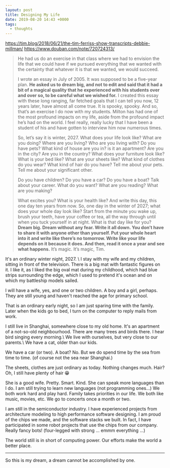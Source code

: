 ```yaml
---
layout: post
title: Designing My Life
date: 2019-08-20 14:43 +0000
tags:
  - thoughts
---
```


<https://tim.blog/2018/06/21/the-tim-ferriss-show-transcripts-debbie-millman/>
<https://www.douban.com/note/720724313/>

> He had us do an exercise in that class where we had to envision the life that we could have if we pursued everything that we wanted with the certainty that whatever it is that we wanted, we would succeed.
> 
> I wrote an essay in July of 2005. It was supposed to be a five-year plan. **He asked us to dream big, and not to edit and said that it had a bit of a magical quality that he experienced with his students over and over so, to be careful what we wished for.** I created this essay with these long ranging, far fetched goals that I can tell you now, 12 years later, have almost all come true. It is spooky, spooky. And so, that’s an exercise I do now with my students. Milton has had one of the most
> profound impacts on my life, aside from the profound impact he’s had on the world. I feel really, really lucky that I have been a student of his and have gotten to interview him now numerous times.
> 
> So, let’s say it is winter, 2027. What does your life look like? What are you doing? Where are you living? Who are you living with? Do you have pets? What kind of house are you in? is it an apartment? Are you in the city? Are you in the country? What does your furniture look like? What is your bed like? What are your sheets like? What kind of clothes do you wear? What kind of hair do you have? Tell me about your pets. Tell me about your significant other.
> 
> Do you have children? Do you have a car? Do you have a boat? Talk about your career. What do you want? What are you reading? What are you making?
> 
> What excites you? What is your health like? And write this day, this one day ten years from now. So, one day in the winter of 2027; what does your whole day look like? Start from the minute you wake up, brush your teeth, have your coffee or tea, all the way through until when you tuck yourself in at night. What is that day like for you? **Dream big. Dream without any fear. Write it all down. You don’t have to share it with anyone other than yourself. Put your whole heart into it and write like
> there’s no tomorrow. Write like your life depends on it because it does. And then, read it once a year and see what happens.** It’s magic. It’s magic, Tim.

It's an ordinary winter night, 2027. \\
I stay with my wife and my children, sitting in front of the television. There is a big mat with fantastic figures on it. I like it, as I liked the big oval mat during my childhood, which had blue strips surrounding the edge, which I used to pretend it's ocean and on which my battleship models sailed.

I will have a wife, yes, and one or two children. A boy and a girl, perhaps. They are still young and haven't reached the age for primary school.

That is an ordinary early night, so I am just sparing time with the family. Later when the kids go to bed, I turn on the computer to reply mails from work.

I still live in Shanghai, somewhere close to my old home. It's an apartment of a not-so-old neighbourhood. There are many trees and birds there. I hear bird singing every morning.\\
We live with ourselves, but very close to our parents.\\
We have a cat, older than our kids.

We have a car (or two). A boat? No. But we do spend time by the sea from time to time. (of course not the sea near Shanghai.)

The sheets, clothes are just ordinary as today. Nothing changes much. Hair? Oh, I still have plenty of hair 😁

She is a good wife. Pretty. Smart. Kind. She can speak more languages than I do. I am still trying to learn new languages (not programming ones...) We both work hard and play hard. Family takes priorities in our life. We both like music, movies, etc. We go to concerts once a month or two.

I am still in the semiconductor industry. I have experienced projects from architecture modeling to high performance software designing. I am proud of the chips we made, and the software stacks we built.
In fact, I have participated in some robot projects that use the chips from our company. Really fancy bots! (four-legged with strong ... emmm everything ...)

The world still is in short of computing power. Our efforts make the world a better place.

-----

So this is my dream, a dream cannot be accomplished by one.

